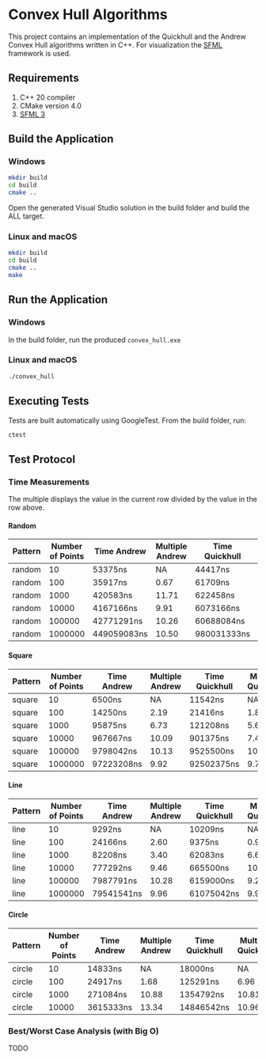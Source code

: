 # Convex Hull Algorithms
This project contains an implementation of the Quickhull and the Andrew Convex Hull algorithms written in C++.
For visualization the [SFML](https://www.sfml-dev.org/) framework is used.

## Requirements
1. C++ 20 compiler
2. CMake version 4.0
3. [SFML 3](https://www.sfml-dev.org/download/sfml/3.0.2/)

## Build the Application
### Windows
```bash
mkdir build
cd build
cmake ..
```
Open the generated Visual Studio solution in the build folder and build the ALL target.

### Linux and macOS
```bash
mkdir build
cd build
cmake ..
make
```

## Run the Application
### Windows
In the build folder, run the produced `convex_hull.exe`

### Linux and macOS
```bash
./convex_hull
```

## Executing Tests
Tests are built automatically using GoogleTest.
From the build folder, run:
```bash
ctest
```

## Test Protocol
### Time Measurements

The multiple displays the value in the current row divided by the value in the row above.

#### Random
Pattern | Number of Points | Time Andrew | Multiple Andrew | Time Quickhull | Multiple Quickhull
---|---|---|---|---|---
random | 10 | 53375ns | NA | 44417ns | NA
random | 100 | 35917ns | 0.67 | 61709ns | 1.39
random | 1000 | 420583ns | 11.71 | 622458ns | 10.09
random | 10000 | 4167166ns | 9.91 | 6073166ns | 9.76
random | 100000 | 42771291ns | 10.26 | 60688084ns | 9.99
random | 1000000 | 449059083ns | 10.50 | 980031333ns | 16.15

#### Square
Pattern | Number of Points | Time Andrew | Multiple Andrew | Time Quickhull | Multiple Quickhull
---|---|---|---|---|---
square | 10 | 6500ns | NA | 11542ns | NA
square | 100 | 14250ns | 2.19 | 21416ns | 1.86
square | 1000 | 95875ns | 6.73 | 121208ns | 5.66
square | 10000 | 967667ns | 10.09 | 901375ns | 7.44
square | 100000 | 9798042ns | 10.13 | 9525500ns | 10.57
square | 1000000 | 97223208ns | 9.92 | 92502375ns | 9.71

#### Line
Pattern | Number of Points | Time Andrew | Multiple Andrew | Time Quickhull | Multiple Quickhull
---|---|---|---|---|---
line | 10 | 9292ns | NA | 10209ns | NA
line | 100 | 24166ns | 2.60 | 9375ns | 0.92
line | 1000 | 82208ns | 3.40 | 62083ns | 6.62
line | 10000 | 777292ns | 9.46 | 665500ns | 10.72
line | 100000 | 7987791ns | 10.28 | 6159000ns | 9.25
line | 1000000 | 79541541ns | 9.96 | 61075042ns | 9.92

#### Circle
Pattern | Number of Points | Time Andrew | Multiple Andrew | Time Quickhull | Multiple Quickhull
---|---|---|---|---|---
circle | 10 | 14833ns | NA | 18000ns | NA
circle | 100 | 24917ns | 1.68 | 125291ns | 6.96
circle | 1000 | 271084ns | 10.88 | 1354792ns | 10.81
circle | 10000 | 3615333ns | 13.34 | 14846542ns | 10.96

### Best/Worst Case Analysis (with Big O)
TODO